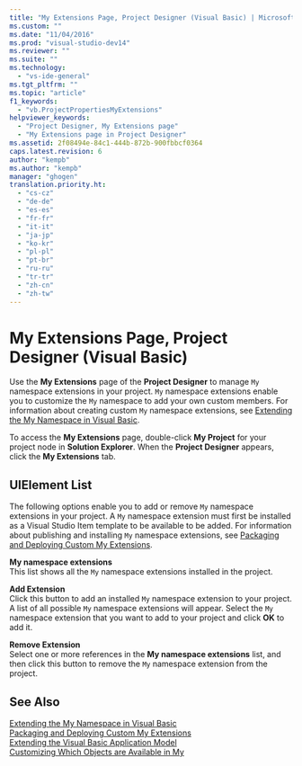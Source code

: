```yaml
---
title: "My Extensions Page, Project Designer (Visual Basic) | Microsoft Docs"
ms.custom: ""
ms.date: "11/04/2016"
ms.prod: "visual-studio-dev14"
ms.reviewer: ""
ms.suite: ""
ms.technology: 
  - "vs-ide-general"
ms.tgt_pltfrm: ""
ms.topic: "article"
f1_keywords: 
  - "vb.ProjectPropertiesMyExtensions"
helpviewer_keywords: 
  - "Project Designer, My Extensions page"
  - "My Extensions page in Project Designer"
ms.assetid: 2f08494e-84c1-444b-872b-900fbbcf0364
caps.latest.revision: 6
author: "kempb"
ms.author: "kempb"
manager: "ghogen"
translation.priority.ht: 
  - "cs-cz"
  - "de-de"
  - "es-es"
  - "fr-fr"
  - "it-it"
  - "ja-jp"
  - "ko-kr"
  - "pl-pl"
  - "pt-br"
  - "ru-ru"
  - "tr-tr"
  - "zh-cn"
  - "zh-tw"
---
```

# My Extensions Page, Project Designer (Visual Basic)
Use the **My Extensions** page of the **Project Designer** to manage `My` namespace extensions in your project. `My` namespace extensions enable you to customize the `My` namespace to add your own custom members. For information about creating custom `My` namespace extensions, see [Extending the My Namespace in Visual Basic](/dotnet/visual-basic/developing-apps/customizing-extending-my/extending-the-my-namespace).  
  
 To access the **My Extensions** page, double-click **My Project** for your project node in **Solution Explorer**. When the **Project Designer** appears, click the **My Extensions** tab.  
  
## UIElement List  
 The following options enable you to add or remove `My` namespace extensions in your project. A `My` namespace extension must first be installed as a Visual Studio Item template to be available to be added. For information about publishing and installing `My` namespace extensions, see [Packaging and Deploying Custom My Extensions](/dotnet/visual-basic/developing-apps/customizing-extending-my/packaging-and-deploying-custom-my-extensions).  
  
 **My namespace extensions**  
 This list shows all the `My` namespace extensions installed in the project.  
  
 **Add Extension**  
 Click this button to add an installed `My` namespace extension to your project. A list of all possible `My` namespace extensions will appear. Select the `My` namespace extension that you want to add to your project and click **OK** to add it.  
  
 **Remove Extension**  
 Select one or more references in the **My namespace extensions** list, and then click this button to remove the `My` namespace extension from the project.  
  
## See Also  
 [Extending the My Namespace in Visual Basic](/dotnet/visual-basic/developing-apps/customizing-extending-my/extending-the-my-namespace)   
 [Packaging and Deploying Custom My Extensions](/dotnet/visual-basic/developing-apps/customizing-extending-my/packaging-and-deploying-custom-my-extensions)   
 [Extending the Visual Basic Application Model](/dotnet/visual-basic/developing-apps/customizing-extending-my/extending-the-visual-basic-application-model)   
 [Customizing Which Objects are Available in My](/dotnet/visual-basic/developing-apps/customizing-extending-my/customizing-which-objects-are-available-in-my)